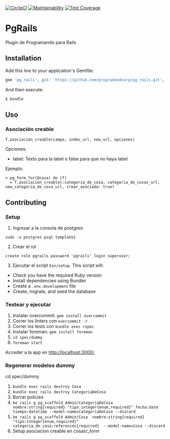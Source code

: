 [![CircleCI](https://circleci.com/gh/programandoarg/pg_rails.svg?style=shield)](https://circleci.com/gh/programandoarg/pg_rails)
[![Maintainability](https://api.codeclimate.com/v1/badges/2a3081a26ca2ab9feac6/maintainability)](https://codeclimate.com/github/programandoarg/pg_rails/maintainability)
[![Test Coverage](https://api.codeclimate.com/v1/badges/2a3081a26ca2ab9feac6/test_coverage)](https://codeclimate.com/github/programandoarg/pg_rails/test_coverage)
# PgRails
Plugin de Programando para Rails

## Installation
Add this line to your application's Gemfile:

```ruby
gem 'pg_rails', git: 'https://github.com/programandoarg/pg_rails.git', ref: '<commit hash>'
```

And then execute:
```bash
$ bundle
```
## Uso

### Asociación creable

```
f.asociacion_creable(campo, index_url, new_url, opciones)
```

Opciones:
- label: Texto para la label o false para que no haya label

Ejemplo:
```
= pg_form_for(@cosa) do |f|
  = f.asociacion_creable(:categoria_de_cosa, categoria_de_cosas_url, new_categoria_de_cosa_url, crear_asociado: true)
```

## Contributing

### Setup

1. Ingresar a la consola de postgres:
```
sudo -u postgres psql template1
```
2. Crear el rol
```
create role pgrails password 'pgrails' login superuser;
```

3. Ejecutar el script `bin/setup`. This script will:

* Check you have the required Ruby version
* Install dependencies using Bundler
* Create a `.env.development` file
* Create, migrate, and seed the database

### Testear y ejecutar

1. Instalar overcommit: `gem install overcommit`
2. Correr los linters con `overcommit -r`
3. Correr los tests con `bundle exec rspec`
4. Instalar foreman: `gem install foreman`
5. `cd spec/dummy`
6. `foreman start`

Acceder a la app en <http://localhost:3000/>.

### Regenerar modelos dummy

  cd spec/dummy

1. `bundle exec rails destroy Cosa`
2. `bundle exec rails destroy CategoriaDeCosa`
3. Borrar policies
4. `be rails g pg_scaffold Admin/CategoriaDeCosa nombre:string{required} "tipo:integer{enum,required}" fecha:date tiempo:datetime --model-name=CategoriaDeCosa --discard`
5. `be rails g pg_scaffold Admin/Cosa  nombre:string{required} "tipo:integer{enum,required}" categoria_de_cosa:references{required}  --model-name=Cosa --discard`
6. Setup asociacion creable en cosas/_form
